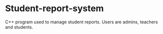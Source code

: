 # Student-report-system
C++ program used to manage student reports. Users are admins, teachers and students.
